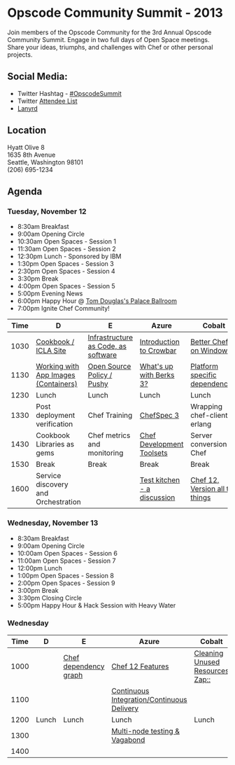 Opscode Community Summit - 2013
===============================
Join members of the Opscode Community for the 3rd Annual Opscode Community Summit.  Engage in two full days of Open Space meetings. Share your ideas, triumphs, and challenges with Chef or other personal projects.

## Social Media:
* Twitter Hashtag - [#OpscodeSummit](https://twitter.com/#!/search/%23opscodesummit)
* Twitter [Attendee List](https://twitter.com/opscode/community-summit-2013/members)
* [Lanyrd](http://lanyrd.com/2013/opscodesummit/)

## Location
Hyatt Olive 8  
1635 8th Avenue  
Seattle, Washington 98101  
(206) 695-1234

## Agenda
### Tuesday, November 12

* 8:30am Breakfast
* 9:00am Opening Circle
* 10:30am Open Spaces - Session 1
* 11:30am Open Spaces - Session 2
* 12:30pm Lunch - Sponsored by IBM
* 1:30pm Open Spaces - Session 3
* 2:30pm Open Spaces - Session 4
* 3:30pm Break
* 4:00pm Open Spaces - Session 5
* 5:00pm Evening News
* 6:00pm Happy Hour @ [Tom Douglas's Palace Ballroom](https://maps.google.com/maps?saddr=Hyatt+at+Olive+8,+8th+Avenue,+Seattle,+WA&daddr=Palace+Ballroom&hl=en&ll=47.614141,-122.336969&spn=0.006676,0.008808&sll=47.615106,-122.336968&sspn=0.006675,0.008808&geocode=FdWG1gIdYlW1-CFzBLU7QqVs4ynhuE40tWqQVDFzBLU7QqVs4w%3BFVyL1gIdzDu1-A&oq=Hyatt&dirflg=w&mra=ltm&t=m&z=17)
* 7:00pm Ignite Chef Community!


| Time | D | E | Azure                                  | Cobalt | Cyan | Steel A |
|------|---|---|----------------------------------------|--------|------|---------|
| 1030 | [Cookbook / ICLA Site](wiki/Tuesday-D-1030)  | [Infrastructure as Code, as software](wiki/Tuesday-E-1030)  |[Introduction to Crowbar](wiki/Tuesday-Azure-1030)| [Better Chef on Windows](https://github.com/opscode/opscode-summit-2013/wiki/Tuesday-Cobalt-1030)       |      |         |
| 1130 | [Working with App Images (Containers)](wiki/Tuesday-D-1130) | [Open Source Policy / Pushy](wiki/Tuesday-E-1130) | [What's up with Berks 3?](wiki/Tuesday-Azure-1130) | [Platform specific dependencies](wiki/Cross-platform-dependencies) |      | Vagrant (chef-solo to chef-zero) |
| 1230 | Lunch | Lunch | Lunch | Lunch |   Lunch   | Lunch |
| 1330 | Post deployment verification | Chef Training | [ChefSpec 3](wiki/Tuesday-E-1330) | Wrapping chef-client in erlang | [Chef and Security](https://github.com/opscode/opscode-summit-2013/wiki/Tuesday-Cyan-1330) | Attribute validation |
| 1430 | Cookbook Libraries as gems | Chef metrics and monitoring | [Chef Development Toolsets](wiki/Tuesday-E-1430) | Server conversion to Chef | [Openstack](wiki/Tuesday-Cyan-1430) | Celluloid (is it good?) |
| 1530 | Break | Break | Break | Break | Break | Break |
| 1600 | Service discovery and Orchestration |  | [Test kitchen - a discussion](wiki/Tuesday-E-1600) | [Chef 12, Version all the things](wiki/Tuesday-Cobalt-1600) |  | Private/Enterprise chef support group |

### Wednesday, November 13

* 8:30am Breakfast
* 9:00am Opening Circle
* 10:00am Open Spaces - Session 6
* 11:00am Open Spaces - Session 7
* 12:00pm Lunch
* 1:00pm Open Spaces - Session 8
* 2:00pm Open Spaces - Session 9
* 3:00pm Break
* 3:30pm Closing Circle
* 5:00pm Happy Hour & Hack Session with Heavy Water

### Wednesday

| Time | D | E | Azure | Cobalt | Cyan | Steel A |
|------|---|---|-------|--------|------|---------|
| 1000 |   | [Chef dependency graph](https://github.com/opscode/opscode-summit-2013/wiki/Wednesday-E-1030)  | [Chef 12 Features](https://github.com/opscode/opscode-summit-2013/wiki/Wednesday-Azure-1000)      |    [Cleaning Unused Resources Zap::](https://github.com/opscode/opscode-summit-2013/wiki/Wednesday-Cobalt-1000)    |      |         |
| 1100 |   |   | [Continuous Integration/Continuous Delivery](https://github.com/opscode/opscode-summit-2013/wiki/Wednesday-Azure-1100)      |        |      | [Revisiting Search](https://github.com/opscode/opscode-summit-2013/wiki/Wednesday-SteelA-1100)     |
| 1200 | Lunch | Lunch | Lunch | Lunch | Lunch | Lunch |
| 1300 |   |   | [Multi-node testing & Vagabond](https://github.com/opscode/opscode-summit-2013/wiki/Wednesday-Azure-1300)      |        |      |         |
| 1400 |   |   |       |        |      |         |